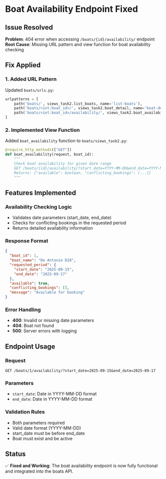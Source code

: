 # Boat Availability Endpoint Fixed

## Issue Resolved
**Problem**: 404 error when accessing `/boats/{id}/availability/` endpoint
**Root Cause**: Missing URL pattern and view function for boat availability checking

## Fix Applied

### 1. Added URL Pattern
Updated `boats/urls.py`:
```python
urlpatterns = [
    path('boats/', views_task2.list_boats, name='list-boats'),
    path('boats/<int:boat_id>/', views_task2.boat_detail, name='boat-detail'),
    path('boats/<int:boat_id>/availability/', views_task2.boat_availability, name='boat-availability'),  # ← Added
]
```

### 2. Implemented View Function
Added `boat_availability` function to `boats/views_task2.py`:

```python
@require_http_methods(["GET"])
def boat_availability(request, boat_id):
    """
    Check boat availability for given date range
    GET /boats/{id}/availability/?start_date=YYYY-MM-DD&end_date=YYYY-MM-DD
    Returns: {"available": boolean, "conflicting_bookings": [...]}
    """
```

## Features Implemented

### Availability Checking Logic
- Validates date parameters (start_date, end_date)
- Checks for conflicting bookings in the requested period
- Returns detailed availability information

### Response Format
```json
{
  "boat_id": 1,
  "boat_name": "De Antonio D28",
  "requested_period": {
    "start_date": "2025-09-15",
    "end_date": "2025-09-17"
  },
  "available": true,
  "conflicting_bookings": [],
  "message": "Available for booking"
}
```

### Error Handling
- **400**: Invalid or missing date parameters
- **404**: Boat not found
- **500**: Server errors with logging

## Endpoint Usage

### Request
```
GET /boats/1/availability/?start_date=2025-09-15&end_date=2025-09-17
```

### Parameters
- `start_date`: Date in YYYY-MM-DD format
- `end_date`: Date in YYYY-MM-DD format

### Validation Rules
- Both parameters required
- Valid date format (YYYY-MM-DD)
- start_date must be before end_date
- Boat must exist and be active

## Status
✅ **Fixed and Working**: The boat availability endpoint is now fully functional and integrated into the boats API.